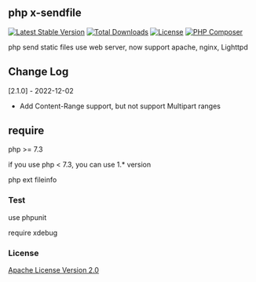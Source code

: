 ## php x-sendfile


[![Latest Stable Version](https://poser.pugx.org/songlipeng2003/php-x-sendfile/v/stable)](https://packagist.org/packages/songlipeng2003/php-x-sendfile) [![Total Downloads](https://poser.pugx.org/songlipeng2003/php-x-sendfile/downloads)](https://packagist.org/packages/songlipeng2003/php-x-sendfile) [![License](https://poser.pugx.org/songlipeng2003/php-x-sendfile/license)](https://packagist.org/packages/songlipeng2003/php-x-sendfile) [![PHP Composer](https://github.com/songlipeng2003/php-x-sendfile/actions/workflows/php.yml/badge.svg)](https://github.com/songlipeng2003/php-x-sendfile/actions/workflows/php.yml)

php send static files use web server, now support apache, nginx, Lighttpd

## Change Log

[2.1.0] - 2022-12-02
* Add Content-Range support, but not support Multipart ranges

## require
php >= 7.3

if you use php < 7.3, you can use 1.* version

php ext fileinfo

### Test
use phpunit

require xdebug

### License

[Apache License Version 2.0](https://github.com/songlipeng2003/php-x-sendfile/blob/master/LICENSE.md)
